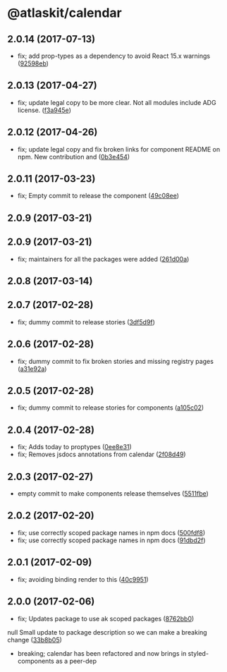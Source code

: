 # @atlaskit/calendar

## 2.0.14 (2017-07-13)


* fix; add prop-types as a dependency to avoid React 15.x warnings ([92598eb](https://bitbucket.org/atlassian/atlaskit/commits/92598eb))

## 2.0.13 (2017-04-27)


* fix; update legal copy to be more clear. Not all modules include ADG license. ([f3a945e](https://bitbucket.org/atlassian/atlaskit/commits/f3a945e))

## 2.0.12 (2017-04-26)


* fix; update legal copy and fix broken links for component README on npm. New contribution and ([0b3e454](https://bitbucket.org/atlassian/atlaskit/commits/0b3e454))

## 2.0.11 (2017-03-23)


* fix; Empty commit to release the component ([49c08ee](https://bitbucket.org/atlassian/atlaskit/commits/49c08ee))

## 2.0.9 (2017-03-21)

## 2.0.9 (2017-03-21)


* fix; maintainers for all the packages were added ([261d00a](https://bitbucket.org/atlassian/atlaskit/commits/261d00a))

## 2.0.8 (2017-03-14)

## 2.0.7 (2017-02-28)


* fix; dummy commit to release stories ([3df5d9f](https://bitbucket.org/atlassian/atlaskit/commits/3df5d9f))

## 2.0.6 (2017-02-28)


* fix; dummy commit to fix broken stories and missing registry pages ([a31e92a](https://bitbucket.org/atlassian/atlaskit/commits/a31e92a))

## 2.0.5 (2017-02-28)


* fix; dummy commit to release stories for components ([a105c02](https://bitbucket.org/atlassian/atlaskit/commits/a105c02))

## 2.0.4 (2017-02-28)


* fix; Adds today to proptypes ([0ee8e31](https://bitbucket.org/atlassian/atlaskit/commits/0ee8e31))
* fix; Removes jsdocs annotations from calendar ([2f08d49](https://bitbucket.org/atlassian/atlaskit/commits/2f08d49))

## 2.0.3 (2017-02-27)


* empty commit to make components release themselves ([5511fbe](https://bitbucket.org/atlassian/atlaskit/commits/5511fbe))

## 2.0.2 (2017-02-20)


* fix; use correctly scoped package names in npm docs ([500fdf8](https://bitbucket.org/atlassian/atlaskit/commits/500fdf8))
* fix; use correctly scoped package names in npm docs ([91dbd2f](https://bitbucket.org/atlassian/atlaskit/commits/91dbd2f))

## 2.0.1 (2017-02-09)


* fix; avoiding binding render to this ([40c9951](https://bitbucket.org/atlassian/atlaskit/commits/40c9951))

## 2.0.0 (2017-02-06)


* fix; Updates package to use ak scoped packages ([8762bb0](https://bitbucket.org/atlassian/atlaskit/commits/8762bb0))


null Small update to package description so we can make a breaking change ([33b8b05](https://bitbucket.org/atlassian/atlaskit/commits/33b8b05))


* breaking; calendar has been refactored and now brings in styled-components as a peer-dep
